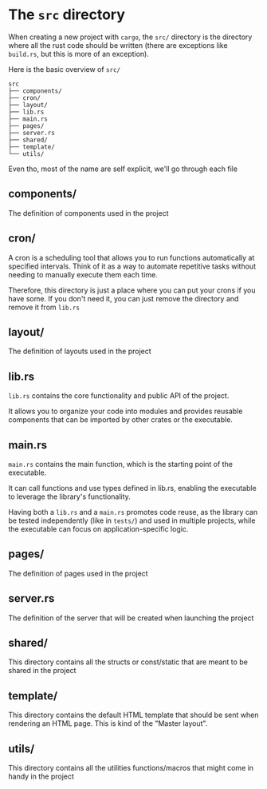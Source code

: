 # The `src` directory

When creating a new project with `cargo`, the `src/` directory is the directory where all the rust code should be written (there are exceptions like `build.rs`, but this is more of an exception).

Here is the basic overview of `src/`

```
src
├── components/
├── cron/
├── layout/
├── lib.rs
├── main.rs
├── pages/
├── server.rs
├── shared/
├── template/
└── utils/
```

Even tho, most of the name are self explicit, we'll go through each file

## components/

The definition of components used in the project


## cron/

A cron is a scheduling tool that allows you to run functions automatically at specified intervals.
Think of it as a way to automate repetitive tasks without needing to manually execute them each time.

Therefore, this directory is just a place where you can put your crons if you have some. If you don't need it, you can just remove the directory and remove it from `lib.rs`


## layout/

The definition of layouts used in the project


## lib.rs

`lib.rs` contains the core functionality and public API of the project.

It allows you to organize your code into modules and provides reusable components that can be imported by other crates or the executable.


## main.rs

`main.rs` contains the main function, which is the starting point of the executable.

It can call functions and use types defined in lib.rs, enabling the executable to leverage the library's functionality.

Having both a `lib.rs` and a `main.rs` promotes code reuse, as the library can be tested independently (like in `tests/`) and used in multiple projects, while the executable can focus on application-specific logic.


## pages/

The definition of pages used in the project


## server.rs

The definition of the server that will be created when launching the project


## shared/

This directory contains all the structs or const/static that are meant to be shared in the project


## template/

This directory contains the default HTML template that should be sent when rendering an HTML page. This is kind of the "Master layout".


## utils/

This directory contains all the utilities functions/macros that might come in handy in the project
